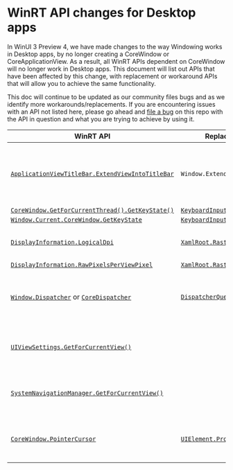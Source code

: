 # WinRT API changes for Desktop apps

In WinUI 3 Preview 4, we have made changes to the way Windowing works in Desktop apps, by no longer creating a CoreWindow or CoreApplicationView. As a result, all WinRT APIs dependent on CoreWindow will no longer work in Desktop apps. This document will list out APIs that have been affected by this change, with replacement or workaround APIs that will allow you to achieve the same functionality. 

This doc will continue to be updated as our community files bugs and as we identify more workarounds/replacements. If you are encountering issues with an API not listed here, please go ahead and [file a bug](https://github.com/microsoft/microsoft-ui-xaml/issues/new?assignees=&labels=&template=bug_report.md&title=) on this repo with the API in question and what you are trying to achieve by using it. 

| WinRT API                                                                  | Replacement or Workaround                 | Notes                                             |
|----------------------------------------------------------------------------|-------------------------------------------|---------------------------------------------------|
| [`ApplicationViewTitleBar.ExtendViewIntoTitleBar`](https://docs.microsoft.com/en-us/uwp/api/windows.applicationmodel.core.coreapplicationviewtitlebar.extendviewintotitlebar?view=winrt-19041)                            | `Window.ExtendsContentIntoTitleBar`        |  API reference documentation coming soon. This is a permanent replacement for WinUI 3.                                                |
| [`CoreWindow.GetForCurrentThread().GetKeyState()`]((https://docs.microsoft.com/en-us/uwp/api/windows.ui.core.corewindow.getkeystate?view=winrt-19041) )                             | [`KeyboardInput.GetKeyStateForCurrentThread`](https://docs.microsoft.com/en-us/windows/winui/api/microsoft.ui.input.keyboardinput.getkeystateforcurrentthread?view=winui-3.0-preview) |                                                   |
| [`Window.Current.CoreWindow.GetKeyState`](https://docs.microsoft.com/en-us/uwp/api/windows.ui.core.corewindow.getkeystate?view=winrt-19041)                                      | [`KeyboardInput.GetKeyStateForCurrentThread`](https://docs.microsoft.com/en-us/windows/winui/api/microsoft.ui.input.keyboardinput.getkeystateforcurrentthread?view=winui-3.0-preview) |                                                   |
| [`DisplayInformation.LogicalDpi`](https://docs.microsoft.com/en-us/uwp/api/windows.graphics.display.displayinformation.logicaldpi?view=winrt-19041) | [`XamlRoot.RasterizationScale`](https://docs.microsoft.com/en-us/windows/winui/api/microsoft.ui.xaml.xamlroot.rasterizationscale?view=winui-3.0-preview)               | Listen for changes on the `XamlRoot.Changed` event. |
| [`DisplayInformation.RawPixelsPerViewPixel`](https://docs.microsoft.com/uwp/api/windows.graphics.display.displayinformation.rawpixelsperviewpixel?view=winrt-19041) | [`XamlRoot.RasterizationScale`](https://docs.microsoft.com/en-us/windows/winui/api/microsoft.ui.xaml.xamlroot.rasterizationscale?view=winui-3.0-preview)               |  |
| [`Window.Dispatcher`](https://docs.microsoft.com/en-us/windows/winui/api/microsoft.ui.xaml.window.dispatcher?view=winui-3.0-preview) or [`CoreDispatcher`](https://docs.microsoft.com/en-us/uwp/api/windows.ui.core.coredispatcher?view=winrt-19041)                                               | [`DispatcherQueue`](https://docs.microsoft.com/en-us/windows/winui/api/microsoft.ui.xaml.window.dispatcherqueue?view=winui-3.0-preview)                           | DispatcherQueue is the permanent WinUI 3 replacement for Dispatcher and CoreDispatcher.
| [`UIViewSettings.GetForCurrentView()`](https://docs.microsoft.com/en-us/uwp/api/windows.ui.viewmanagement.uiviewsettings.getforcurrentview?view=winrt-19041)  |                 | No alternative - this functionality is not intended to be supported in Desktop apps.  |
| [`SystemNavigationManager.GetForCurrentView()`](https://docs.microsoft.com/en-us/uwp/api/windows.ui.core.systemnavigationmanager.getforcurrentview?view=winrt-19041)            |                 | No alternative -  this functionality is not intended to be supported in Desktop apps.  |
| [`CoreWindow.PointerCursor`](https://docs.microsoft.com/en-us/uwp/api/windows.ui.core.corewindow.pointercursor?view=winrt-19041)            |   [`UIElement.ProtectedCursor`](https://docs.microsoft.com/windows/winui/api/microsoft.ui.xaml.uielement.protectedcursor?view=winui-3.0-preview)              | Note that you'll need to have a subclass of UIElement to access this API.  |